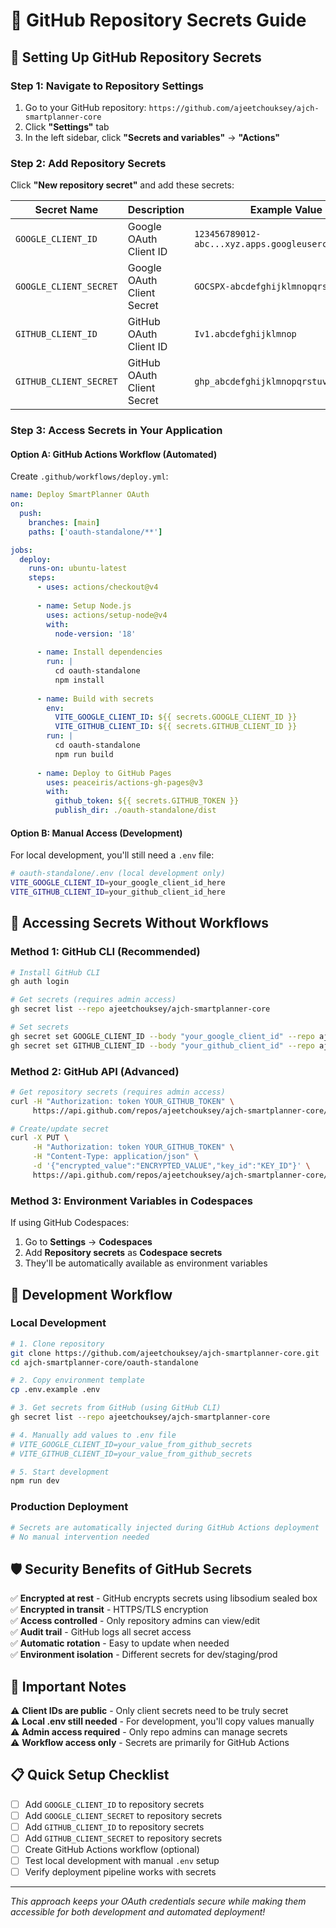 # 🔐 GitHub Repository Secrets Guide

## 🎯 **Setting Up GitHub Repository Secrets**

### **Step 1: Navigate to Repository Settings**
1. Go to your GitHub repository: `https://github.com/ajeetchouksey/ajch-smartplanner-core`
2. Click **"Settings"** tab
3. In the left sidebar, click **"Secrets and variables"** → **"Actions"**

### **Step 2: Add Repository Secrets**
Click **"New repository secret"** and add these secrets:

| Secret Name | Description | Example Value |
|------------|-------------|---------------|
| `GOOGLE_CLIENT_ID` | Google OAuth Client ID | `123456789012-abc...xyz.apps.googleusercontent.com` |
| `GOOGLE_CLIENT_SECRET` | Google OAuth Client Secret | `GOCSPX-abcdefghijklmnopqrstuvwxyz` |
| `GITHUB_CLIENT_ID` | GitHub OAuth Client ID | `Iv1.abcdefghijklmnop` |
| `GITHUB_CLIENT_SECRET` | GitHub OAuth Client Secret | `ghp_abcdefghijklmnopqrstuvwxyz123456` |

### **Step 3: Access Secrets in Your Application**

#### **Option A: GitHub Actions Workflow (Automated)**
Create `.github/workflows/deploy.yml`:

```yaml
name: Deploy SmartPlanner OAuth
on:
  push:
    branches: [main]
    paths: ['oauth-standalone/**']

jobs:
  deploy:
    runs-on: ubuntu-latest
    steps:
      - uses: actions/checkout@v4
      
      - name: Setup Node.js
        uses: actions/setup-node@v4
        with:
          node-version: '18'
          
      - name: Install dependencies
        run: |
          cd oauth-standalone
          npm install
          
      - name: Build with secrets
        env:
          VITE_GOOGLE_CLIENT_ID: ${{ secrets.GOOGLE_CLIENT_ID }}
          VITE_GITHUB_CLIENT_ID: ${{ secrets.GITHUB_CLIENT_ID }}
        run: |
          cd oauth-standalone
          npm run build
          
      - name: Deploy to GitHub Pages
        uses: peaceiris/actions-gh-pages@v3
        with:
          github_token: ${{ secrets.GITHUB_TOKEN }}
          publish_dir: ./oauth-standalone/dist
```

#### **Option B: Manual Access (Development)**
For local development, you'll still need a `.env` file:

```bash
# oauth-standalone/.env (local development only)
VITE_GOOGLE_CLIENT_ID=your_google_client_id_here
VITE_GITHUB_CLIENT_ID=your_github_client_id_here
```

## 🚀 **Accessing Secrets Without Workflows**

### **Method 1: GitHub CLI (Recommended)**
```bash
# Install GitHub CLI
gh auth login

# Get secrets (requires admin access)
gh secret list --repo ajeetchouksey/ajch-smartplanner-core

# Set secrets
gh secret set GOOGLE_CLIENT_ID --body "your_google_client_id" --repo ajeetchouksey/ajch-smartplanner-core
gh secret set GITHUB_CLIENT_ID --body "your_github_client_id" --repo ajeetchouksey/ajch-smartplanner-core
```

### **Method 2: GitHub API (Advanced)**
```bash
# Get repository secrets (requires admin access)
curl -H "Authorization: token YOUR_GITHUB_TOKEN" \
     https://api.github.com/repos/ajeetchouksey/ajch-smartplanner-core/actions/secrets

# Create/update secret
curl -X PUT \
     -H "Authorization: token YOUR_GITHUB_TOKEN" \
     -H "Content-Type: application/json" \
     -d '{"encrypted_value":"ENCRYPTED_VALUE","key_id":"KEY_ID"}' \
     https://api.github.com/repos/ajeetchouksey/ajch-smartplanner-core/actions/secrets/GOOGLE_CLIENT_ID
```

### **Method 3: Environment Variables in Codespaces**
If using GitHub Codespaces:

1. Go to **Settings** → **Codespaces**
2. Add **Repository secrets** as **Codespace secrets**
3. They'll be automatically available as environment variables

## 🔧 **Development Workflow**

### **Local Development**
```bash
# 1. Clone repository
git clone https://github.com/ajeetchouksey/ajch-smartplanner-core.git
cd ajch-smartplanner-core/oauth-standalone

# 2. Copy environment template
cp .env.example .env

# 3. Get secrets from GitHub (using GitHub CLI)
gh secret list --repo ajeetchouksey/ajch-smartplanner-core

# 4. Manually add values to .env file
# VITE_GOOGLE_CLIENT_ID=your_value_from_github_secrets
# VITE_GITHUB_CLIENT_ID=your_value_from_github_secrets

# 5. Start development
npm run dev
```

### **Production Deployment**
```bash
# Secrets are automatically injected during GitHub Actions deployment
# No manual intervention needed
```

## 🛡️ **Security Benefits of GitHub Secrets**

✅ **Encrypted at rest** - GitHub encrypts secrets using libsodium sealed box  
✅ **Encrypted in transit** - HTTPS/TLS encryption  
✅ **Access controlled** - Only repository admins can view/edit  
✅ **Audit trail** - GitHub logs all secret access  
✅ **Automatic rotation** - Easy to update when needed  
✅ **Environment isolation** - Different secrets for dev/staging/prod  

## 🚨 **Important Notes**

⚠️ **Client IDs are public** - Only client secrets need to be truly secret  
⚠️ **Local .env still needed** - For development, you'll copy values manually  
⚠️ **Admin access required** - Only repo admins can manage secrets  
⚠️ **Workflow access only** - Secrets are primarily for GitHub Actions  

## 📋 **Quick Setup Checklist**

- [ ] Add `GOOGLE_CLIENT_ID` to repository secrets
- [ ] Add `GOOGLE_CLIENT_SECRET` to repository secrets  
- [ ] Add `GITHUB_CLIENT_ID` to repository secrets
- [ ] Add `GITHUB_CLIENT_SECRET` to repository secrets
- [ ] Create GitHub Actions workflow (optional)
- [ ] Test local development with manual `.env` setup
- [ ] Verify deployment pipeline works with secrets

---

*This approach keeps your OAuth credentials secure while making them accessible for both development and automated deployment!*
